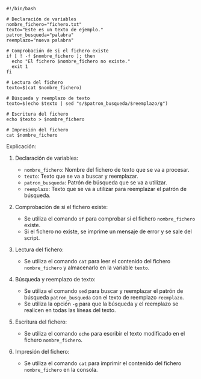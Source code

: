 ```
#!/bin/bash

# Declaración de variables
nombre_fichero="fichero.txt"
texto="Este es un texto de ejemplo."
patron_busqueda="palabra"
reemplazo="nueva palabra"

# Comprobación de si el fichero existe
if [ ! -f $nombre_fichero ]; then
  echo "El fichero $nombre_fichero no existe."
  exit 1
fi

# Lectura del fichero
texto=$(cat $nombre_fichero)

# Búsqueda y reemplazo de texto
texto=$(echo $texto | sed "s/$patron_busqueda/$reemplazo/g")

# Escritura del fichero
echo $texto > $nombre_fichero

# Impresión del fichero
cat $nombre_fichero

```

Explicación:

1. Declaración de variables:

   * `nombre_fichero`: Nombre del fichero de texto que se va a procesar.
   * `texto`: Texto que se va a buscar y reemplazar.
   * `patron_busqueda`: Patrón de búsqueda que se va a utilizar.
   * `reemplazo`: Texto que se va a utilizar para reemplazar el patrón de búsqueda.

2. Comprobación de si el fichero existe:

   * Se utiliza el comando `if` para comprobar si el fichero `nombre_fichero` existe.
   * Si el fichero no existe, se imprime un mensaje de error y se sale del script.

3. Lectura del fichero:

   * Se utiliza el comando `cat` para leer el contenido del fichero `nombre_fichero` y almacenarlo en la variable `texto`.

4. Búsqueda y reemplazo de texto:

   * Se utiliza el comando `sed` para buscar y reemplazar el patrón de búsqueda `patron_busqueda` con el texto de reemplazo `reemplazo`.
   * Se utiliza la opción `-g` para que la búsqueda y el reemplazo se realicen en todas las líneas del texto.

5. Escritura del fichero:

   * Se utiliza el comando `echo` para escribir el texto modificado en el fichero `nombre_fichero`.

6. Impresión del fichero:

   * Se utiliza el comando `cat` para imprimir el contenido del fichero `nombre_fichero` en la consola.